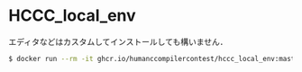 # HCCC_local_env
エディタなどはカスタムしてインストールしても構いません．

```sh
$ docker run --rm -it ghcr.io/humanccompilercontest/hccc_local_env:master
```
